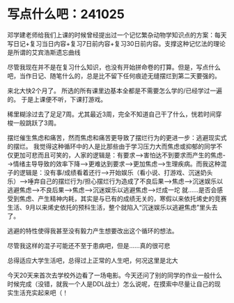 # 写点什么吧：241025
邓学建老师给我们上课的时候曾经提出过一个记忆繁杂动物学知识点的方案：每天写日记+复习当日内容+复习7日前内容+复习30日前内容。支撑这种记忆法的理论是所谓的艾宾浩斯遗忘曲线

尽管我现在并不是在复习什么知识，也没有开始拼命卷的打算。但是，写点什么吧，当作日记、随笔什么的，总是比不留下任何痕迹无缝摆烂到第二天要强的。

来北大快2个月了。
所选的所有课里边基本全都是不需要怎么学的/已经学过一遍的。
于是上课便不听，下课打游戏。

稀里糊涂过去了足足7周。尤其最近3周，完全不知道自己干了什么，恍若时间穿梭一般跳跃了3周。

摆烂催生焦虑和痛苦，然而焦虑和痛苦更导致了摆烂行为的更进一步：逃避现实式的摆烂。
我觉得这种循环中的人是比那些由于学习压力大而焦虑或抑郁的同学不仅更加可悲而且可笑的，人家的逻辑是：有要求-->害怕达不到要求而产生的焦虑-->情绪主导导致的效率下降-->更难达到要求-->更加焦虑-->生理疾病。而我这种混子的逻辑是：没有事/成绩看着还行-->开始娱乐（看小说、打游戏、沉迷奶头乐）-->唾弃自己的摆烂行为/担心摆烂行为造成了不良后果-->焦虑-->沉迷娱乐以逃避焦虑-->不良后果-->焦虑-->沉迷娱乐以逃避焦虑-->烂成一坨
就......是否会感受到焦虑、产生精神内耗，其实是与已有的成绩无关的，寒假以来依托烯史的竞赛生活、9月以来烯史依托的预科生活，整个就陷入“沉迷娱乐以逃避焦虑”里头去了。

逃避的特性使得我甚至没有毅力产生想要改出这个循环的想法。

尽管我这样的混子可能还不至于患病吧，但是......真的很可悲

总得适应大学生活吧，总得过上正常的人生吧，何况这里是北大

今天20天来首次去学校外边看了一场电影。今天还问了别的同学的作业一般什么时候完成（没错，就我一个人是DDL战士）怎么说呢，在摸索中尽量让自己的现实生活充实起来吧（！